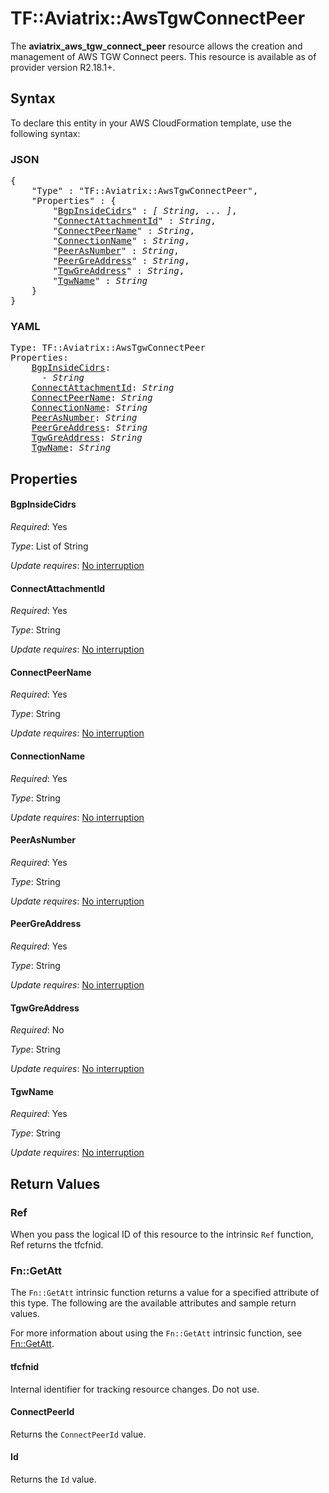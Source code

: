 # TF::Aviatrix::AwsTgwConnectPeer

The **aviatrix_aws_tgw_connect_peer** resource allows the creation and management of AWS TGW Connect peers. This
resource is available as of provider version R2.18.1+.

## Syntax

To declare this entity in your AWS CloudFormation template, use the following syntax:

### JSON

<pre>
{
    "Type" : "TF::Aviatrix::AwsTgwConnectPeer",
    "Properties" : {
        "<a href="#bgpinsidecidrs" title="BgpInsideCidrs">BgpInsideCidrs</a>" : <i>[ String, ... ]</i>,
        "<a href="#connectattachmentid" title="ConnectAttachmentId">ConnectAttachmentId</a>" : <i>String</i>,
        "<a href="#connectpeername" title="ConnectPeerName">ConnectPeerName</a>" : <i>String</i>,
        "<a href="#connectionname" title="ConnectionName">ConnectionName</a>" : <i>String</i>,
        "<a href="#peerasnumber" title="PeerAsNumber">PeerAsNumber</a>" : <i>String</i>,
        "<a href="#peergreaddress" title="PeerGreAddress">PeerGreAddress</a>" : <i>String</i>,
        "<a href="#tgwgreaddress" title="TgwGreAddress">TgwGreAddress</a>" : <i>String</i>,
        "<a href="#tgwname" title="TgwName">TgwName</a>" : <i>String</i>
    }
}
</pre>

### YAML

<pre>
Type: TF::Aviatrix::AwsTgwConnectPeer
Properties:
    <a href="#bgpinsidecidrs" title="BgpInsideCidrs">BgpInsideCidrs</a>: <i>
      - String</i>
    <a href="#connectattachmentid" title="ConnectAttachmentId">ConnectAttachmentId</a>: <i>String</i>
    <a href="#connectpeername" title="ConnectPeerName">ConnectPeerName</a>: <i>String</i>
    <a href="#connectionname" title="ConnectionName">ConnectionName</a>: <i>String</i>
    <a href="#peerasnumber" title="PeerAsNumber">PeerAsNumber</a>: <i>String</i>
    <a href="#peergreaddress" title="PeerGreAddress">PeerGreAddress</a>: <i>String</i>
    <a href="#tgwgreaddress" title="TgwGreAddress">TgwGreAddress</a>: <i>String</i>
    <a href="#tgwname" title="TgwName">TgwName</a>: <i>String</i>
</pre>

## Properties

#### BgpInsideCidrs

_Required_: Yes

_Type_: List of String

_Update requires_: [No interruption](https://docs.aws.amazon.com/AWSCloudFormation/latest/UserGuide/using-cfn-updating-stacks-update-behaviors.html#update-no-interrupt)

#### ConnectAttachmentId

_Required_: Yes

_Type_: String

_Update requires_: [No interruption](https://docs.aws.amazon.com/AWSCloudFormation/latest/UserGuide/using-cfn-updating-stacks-update-behaviors.html#update-no-interrupt)

#### ConnectPeerName

_Required_: Yes

_Type_: String

_Update requires_: [No interruption](https://docs.aws.amazon.com/AWSCloudFormation/latest/UserGuide/using-cfn-updating-stacks-update-behaviors.html#update-no-interrupt)

#### ConnectionName

_Required_: Yes

_Type_: String

_Update requires_: [No interruption](https://docs.aws.amazon.com/AWSCloudFormation/latest/UserGuide/using-cfn-updating-stacks-update-behaviors.html#update-no-interrupt)

#### PeerAsNumber

_Required_: Yes

_Type_: String

_Update requires_: [No interruption](https://docs.aws.amazon.com/AWSCloudFormation/latest/UserGuide/using-cfn-updating-stacks-update-behaviors.html#update-no-interrupt)

#### PeerGreAddress

_Required_: Yes

_Type_: String

_Update requires_: [No interruption](https://docs.aws.amazon.com/AWSCloudFormation/latest/UserGuide/using-cfn-updating-stacks-update-behaviors.html#update-no-interrupt)

#### TgwGreAddress

_Required_: No

_Type_: String

_Update requires_: [No interruption](https://docs.aws.amazon.com/AWSCloudFormation/latest/UserGuide/using-cfn-updating-stacks-update-behaviors.html#update-no-interrupt)

#### TgwName

_Required_: Yes

_Type_: String

_Update requires_: [No interruption](https://docs.aws.amazon.com/AWSCloudFormation/latest/UserGuide/using-cfn-updating-stacks-update-behaviors.html#update-no-interrupt)

## Return Values

### Ref

When you pass the logical ID of this resource to the intrinsic `Ref` function, Ref returns the tfcfnid.

### Fn::GetAtt

The `Fn::GetAtt` intrinsic function returns a value for a specified attribute of this type. The following are the available attributes and sample return values.

For more information about using the `Fn::GetAtt` intrinsic function, see [Fn::GetAtt](https://docs.aws.amazon.com/AWSCloudFormation/latest/UserGuide/intrinsic-function-reference-getatt.html).

#### tfcfnid

Internal identifier for tracking resource changes. Do not use.

#### ConnectPeerId

Returns the <code>ConnectPeerId</code> value.

#### Id

Returns the <code>Id</code> value.

